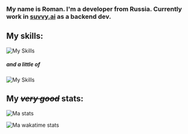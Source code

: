 ### My name is Roman. I'm a developer from Russia. Currently work in [suvvy.ai](https://suvvy.ai) as a backend dev.

## My skills:

![My Skills](https://skillicons.dev/icons?i=python,fastapi,linux,mongodb,md,git,docker)

##### and a little of

![My Skills](https://skillicons.dev/icons?i=js,bash,java,unity,cs)

## My ~~_very good_~~ stats:

![Ma stats](https://github-readme-stats.vercel.app/api?username=barabum0&theme=onedark&show_icons=true&hide_rank=false&custom_title=very+good+stats&count_private=true&hide_border=true&line_height=24&bg_color=0d1117&card_width=494px)

![Ma wakatime stats](https://github-readme-stats.vercel.app/api/wakatime?username=barabum0&theme=onedark&hide_border=true&line_height=24&bg_color=0d1117&custom_title=very+good+time+(idk+2+last+weeks+maybe)&langs_count=5&layout=compact)
